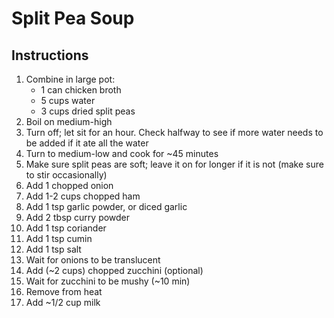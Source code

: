 # Split Pea Soup

## Instructions

1. Combine in large pot:
   - 1 can chicken broth
   - 5 cups water
   - 3 cups dried split peas
1. Boil on medium-high
1. Turn off; let sit for an hour. Check halfway to see if more water needs to be added if it ate all the water
1. Turn to medium-low and cook for ~45 minutes
1. Make sure split peas are soft; leave it on for longer if it is not (make sure to stir occasionally)
1. Add 1 chopped onion
1. Add 1-2 cups chopped ham
1. Add 1 tsp garlic powder, or diced garlic
1. Add 2 tbsp curry powder
1. Add 1 tsp coriander
1. Add 1 tsp cumin
1. Add 1 tsp salt
1. Wait for onions to be translucent
1. Add (~2 cups) chopped zucchini (optional)
1. Wait for zucchini to be mushy (~10 min)
1. Remove from heat
1. Add ~1/2 cup milk
